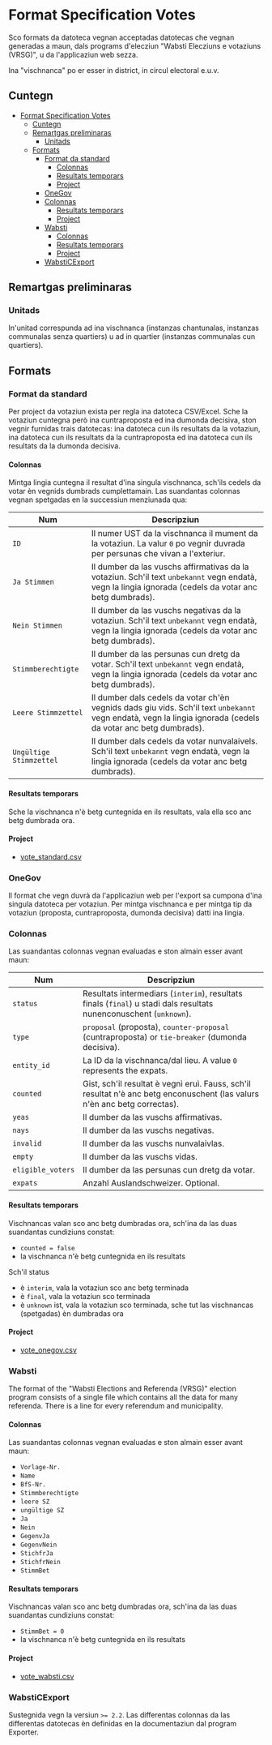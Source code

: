# Format Specification Votes

Sco formats da datoteca vegnan acceptadas datotecas che vegnan generadas a maun, dals programs d'elecziun "Wabsti Elecziuns e votaziuns (VRSG)", u da l'applicaziun web sezza.

Ina "vischnanca" po er esser in district, in circul electoral e.u.v.

## Cuntegn

<!-- TOC START min:1 max:4 link:true update:true -->
- [Format Specification Votes](#format-specification-votes)
  - [Cuntegn](#cuntegn)
  - [Remartgas preliminaras](#remartgas-preliminaras)
    - [Unitads](#unitads)
  - [Formats](#formats)
    - [Format da standard](#format-da-standard)
      - [Colonnas](#colonnas)
      - [Resultats temporars](#resultats-temporars)
      - [Project](#project)
    - [OneGov](#onegov)
    - [Colonnas](#colonnas-1)
      - [Resultats temporars](#resultats-temporars-1)
      - [Project](#project-1)
    - [Wabsti](#wabsti)
      - [Colonnas](#colonnas-2)
      - [Resultats temporars](#resultats-temporars-2)
      - [Project](#project-2)
    - [WabstiCExport](#wabsticexport)

<!-- TOC END -->


## Remartgas preliminaras

### Unitads

In'unitad correspunda ad ina vischnanca (instanzas chantunalas, instanzas communalas senza quartiers) u ad in quartier (instanzas communalas cun quartiers).

## Formats

### Format da standard

Per project da votaziun exista per regla ina datoteca CSV/Excel. Sche la votaziun cuntegna però ina cuntraproposta ed ina dumonda decisiva, ston vegnir furnidas trais datotecas: ina datoteca cun ils resultats da la votaziun, ina datoteca cun ils resultats da la cuntraproposta ed ina datoteca cun ils resultats da la dumonda decisiva.

#### Colonnas

Mintga lingia cuntegna il resultat d'ina singula vischnanca, sch'ils cedels da votar èn vegnids dumbrads cumplettamain. Las suandantas colonnas vegnan spetgadas en la successiun menziunada qua:

Num|Descripziun
---|---
`ID`|Il numer UST da la vischnanca il mument da la votaziun. La valur `0` po vegnir duvrada per persunas che vivan a l'exteriur.
`Ja Stimmen`|Il dumber da las vuschs affirmativas da la votaziun. Sch'il text `unbekannt` vegn endatà, vegn la lingia ignorada (cedels da votar anc betg dumbrads).
`Nein Stimmen`|Il dumber da las vuschs negativas da la votaziun. Sch'il text `unbekannt` vegn endatà, vegn la lingia ignorada (cedels da votar anc betg dumbrads).
`Stimmberechtigte`|Il dumber da las persunas cun dretg da votar. Sch'il text `unbekannt` vegn endatà, vegn la lingia ignorada (cedels da votar anc betg dumbrads).
`Leere Stimmzettel`|Il dumber dals cedels da votar ch'èn vegnids dads giu vids. Sch'il text `unbekannt` vegn endatà, vegn la lingia ignorada (cedels da votar anc betg dumbrads).
`Ungültige Stimmzettel`|Il dumber dals cedels da votar nunvalaivels. Sch'il text `unbekannt` vegn endatà, vegn la lingia ignorada (cedels da votar anc betg dumbrads).

#### Resultats temporars

Sche la vischnanca n'è betg cuntegnida en ils resultats, vala ella sco anc betg dumbrada ora.

#### Project

- [vote_standard.csv](https://github.com/OneGov/onegov-cloud/blob/master/docs/api/election_day/templates/vote_standard.csv)

### OneGov

Il format che vegn duvrà da l'applicaziun web per l'export sa cumpona d'ina singula datoteca per votaziun. Per mintga vischnanca e per mintga tip da votaziun (proposta, cuntraproposta, dumonda decisiva) datti ina lingia.

### Colonnas

Las suandantas colonnas vegnan evaluadas e ston almain esser avant maun:

Num|Descripziun
---|---
`status`|Resultats intermediars (`interim`), resultats finals (`final`) u stadi dals resultats nunenconuschent (`unknown`).
`type`|`proposal` (proposta), `counter-proposal` (cuntraproposta) or `tie-breaker` (dumonda decisiva).
`entity_id`|La ID da la vischnanca/dal lieu. A value `0` represents the expats.
`counted`|Gist, sch'il resultat è vegnì eruì. Fauss, sch'il resultat n'è anc betg enconuschent (las valurs n'èn anc betg correctas).
`yeas`|Il dumber da las vuschs affirmativas.
`nays`|Il dumber da las vuschs negativas.
`invalid`|Il dumber da las vuschs nunvalaivlas.
`empty`|Il dumber da las vuschs vidas.
`eligible_voters`|Il dumber da las persunas cun dretg da votar.
`expats`|Anzahl Auslandschweizer. Optional.


#### Resultats temporars

Vischnancas valan sco anc betg dumbradas ora, sch'ina da las duas suandantas cundiziuns constat:
- `counted = false`
- la vischnanca n'è betg cuntegnida en ils resultats

Sch'il status
- è `interim`, vala la votaziun sco anc betg terminada
- è `final`, vala la votaziun sco terminada
- è `unknown` ist, vala la votaziun sco terminada, sche tut las vischnancas (spetgadas) èn dumbradas ora

#### Project

- [vote_onegov.csv](https://github.com/OneGov/onegov-cloud/blob/master/docs/api/election_day/templates/vote_onegov.csv)


### Wabsti

The format of the "Wabsti Elections and Referenda (VRSG)" election program consists of a single file which contains all the data for many referenda. There is a line for every referendum and municipality.

#### Colonnas

Las suandantas colonnas vegnan evaluadas e ston almain esser avant maun:
- `Vorlage-Nr.`
- `Name`
- `BfS-Nr.`
- `Stimmberechtigte`
- `leere SZ`
- `ungültige SZ`
- `Ja`
- `Nein`
- `GegenvJa`
- `GegenvNein`
- `StichfrJa`
- `StichfrNein`
- `StimmBet`

#### Resultats temporars

Vischnancas valan sco anc betg dumbradas ora, sch'ina da las duas suandantas cundiziuns constat:
- `StimmBet = 0`
- la vischnanca n'è betg cuntegnida en ils resultats

#### Project

- [vote_wabsti.csv](https://github.com/OneGov/onegov-cloud/blob/master/docs/api/election_day/templates/vote_wabsti.csv)


### WabstiCExport

Sustegnida vegn la versiun `>= 2.2`. Las differentas colonnas da las differentas datotecas èn definidas en la documentaziun dal program Exporter.
